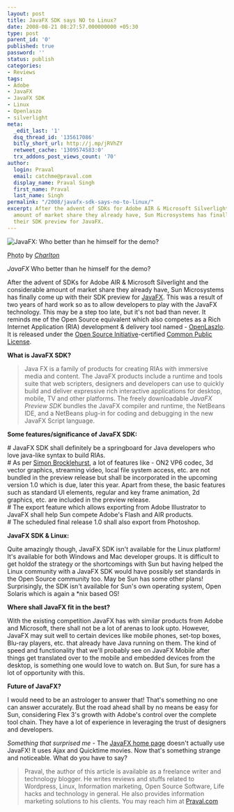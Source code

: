 ```yaml
---
layout: post
title: JavaFX SDK says NO to Linux?
date: 2008-08-21 08:27:57.000000000 +05:30
type: post
parent_id: '0'
published: true
password: ''
status: publish
categories:
- Reviews
tags:
- Adobe
- JavaFX
- JavaFX SDK
- Linux
- Openlaszo
- silverlight
meta:
  _edit_last: '1'
  dsq_thread_id: '135617086'
  bitly_short_url: http://j.mp/jRVhZY
  retweet_cache: '1309574583:0'
  trx_addons_post_views_count: '70'
author:
  login: Praval
  email: catchme@praval.com
  display_name: Praval Singh
  first_name: Praval
  last_name: Singh
permalink: "/2008/javafx-sdk-says-no-to-linux/"
excerpt: After the advent of SDKs for Adobe AIR & Microsoft Silverlight and the considerable
  amount of market share they already have, Sun Microsystems has finally come up with
  their SDK preview for JavaFX.
---
```

<div class="figure"><img src="/static/2008/08/linux-javafx-mobile.jpg" alt="JavaFX: Who better than he himself for the demo?" />
<p class="credit"><abbr class="type" title="Photograph">Photo</abbr> by <cite><a href="http://www.flickr.com/photos/charlton_b/685839371/">Charlton</a></cite></p>
<p class="caption"><em class="title">JavaFX</em> Who better than he himself for the demo? </p>
</div>

<p>After the advent of SDKs for Adobe AIR & Microsoft Silverlight and the considerable amount of market share they already have, Sun Microsystems has finally come up with their SDK preview for <a href="http://www.javafx.com/">JavaFX</a>. This was a result of two years of hard work so as to allow developers to play with the JavaFX technology. This may be a step too late, but it's not bad than never. It reminds me of the Open Source equivalent which also competes as a Rich Internet Application (RIA) development & delivery tool named - <a href="http://www.openlaszlo.org/">OpenLaszlo</a>. It is released under the <a href="http://en.wikipedia.org/wiki/Open_Source_Initiative">Open Source Initiative</a>-certified <a href="http://en.wikipedia.org/wiki/Common_Public_License">Common Public License</a>.</p>
<p><strong>What is JavaFX SDK?</strong></p>
<blockquote><p>Java FX is a family of products for creating RIAs with immersive media and content. The JavaFX products include a runtime and tools suite that web scripters, designers and developers can use to quickly build and deliver expressive rich interactive applications for desktop, mobile, TV and other platforms. The freely downloadable <em>JavaFX Preview SDK</em> bundles the JavaFX compiler and runtime, the NetBeans IDE, and a NetBeans plug-in for coding and debugging in the new JavaFX Script language.</p></blockquote>
<p><strong>Some features/significance of JavaFX SDK:</strong></p>
<p># JavaFX SDK shall definitely be a springboard for Java developers who love java-like syntax to build RIAs.<br />
# As per <a href="http://www.psynixis.com/blog/2008/07/29/javafx-preview-sdk-whats-in-and-whats-out/">Simon Brocklehurst</a>, a lot of features like - ON2 VP6 codec, 3d vector graphics, streaming video, local file system access, etc. are not bundled in the preview release but shall be incorporated in the upcoming version 1.0 which is due, later this year. Apart from these, the basic features such as standard UI elements, regular and key frame animation, 2d graphics, etc. are included in the preview release.<br />
# The export feature which allows exporting from Adobe Illustrator to JavaFX shall help Sun compete Adobe's Flash and AIR products.<br />
# The scheduled final release 1.0 shall also export from Photoshop.</p>
<p><strong>JavaFX SDK & Linux:</strong></p>
<p>Quite amazingly though, JavaFX SDK isn't available for the Linux platform! It's available for both Windows and Mac developer groups. It is difficult to get holdof the strategy or the shortcomings with Sun but having helped the Linux community with a JavaFX SDK would have possibly set standards in the Open Source community too. May be Sun has some other plans! Surprisingly, the SDK isn't available for Sun's own operating system, Open Solaris which is again a *nix based OS! </p>
<p><strong>Where shall JavaFX fit in the best?</strong></p>
<p>With the existing competition JavaFX has with similar products from Adobe and Microsoft, there shall not be a lot of arenas to look upto. However, JavaFX may suit well to certain devices like mobile phones, set-top boxes, Blu-ray players, etc. that already have Java running on them. The kind of speed and functionality that we'll probably see on JavaFX Mobile after things get translated over to the mobile and embedded devices from the desktop, is something one would love to watch on. But Sun, for sure has a lot of opportunity with this.</p>
<p><strong>Future of JavaFX?</strong></p>
<p>I would need to be an astrologer to answer that! That's something no one can answer accurately. But the road ahead shall by no means be easy for Sun, considering Flex 3's growth with Adobe's control over the complete tool chain. They have a lot of experience in leveraging the trust of designers and developers.</p>
<p><em>Something that surprised me</em> - The <a href="http://www.javafx.com/">JavaFX home page</a> doesn't actually use JavaFX! It uses Ajax and Quicktime movies. Now that's something strange and noticeable. What do you have to say?</p>
<blockquote><p>Praval, the author of this article is available as a freelance writer and technology blogger. He writes reviews and stuffs related to Wordpress, Linux, Information marketing, Open Source Software, Life hacks and technology in general. He also provides information marketing solutions to his clients. You may reach him at <a href="http://www.praval.com">Praval.com</a></p></blockquote>
